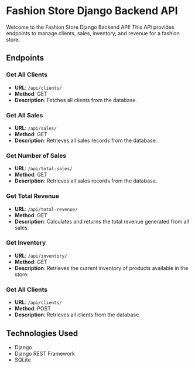 # Fashion Store Django Backend API

Welcome to the Fashion Store Django Backend API! This API provides endpoints to manage clients, sales, inventory, and revenue for a fashion store.

## Endpoints

### Get All Clients

- **URL**: `/api/clients/`
- **Method**: GET
- **Description**: Fetches all clients from the database.

### Get All Sales

- **URL**: `/api/sales/`
- **Method**: GET
- **Description**: Retrieves all sales records from the database.

### Get Number of Sales

- **URL**: `/api/total-sales/`
- **Method**: GET
- **Description**: Retrieves all sales records from the database.

### Get Total Revenue

- **URL**: `/api/total-revenue/`
- **Method**: GET
- **Description**: Calculates and returns the total revenue generated from all sales.

### Get Inventory

- **URL**: `/api/inventory/`
- **Method**: GET
- **Description**: Retrieves the current inventory of products available in the store.

### Get All Clients

- **URL**: `/api/clients/`
- **Method**: POST
- **Description**: Retrieves all clients from the database.

<!-- ### Add Inventory
- **URL**: `/api/inventory/add/`
- **Method**: POST
- **Description**: Adds new inventory items to the store. -->

<!-- ### Delete Client
- **URL**: `/api/clients/<client_id>/delete/`
- **Method**: DELETE
- **Description**: Deletes a client from the database. -->

## Technologies Used

- Django
- Django REST Framework
- SQLite
